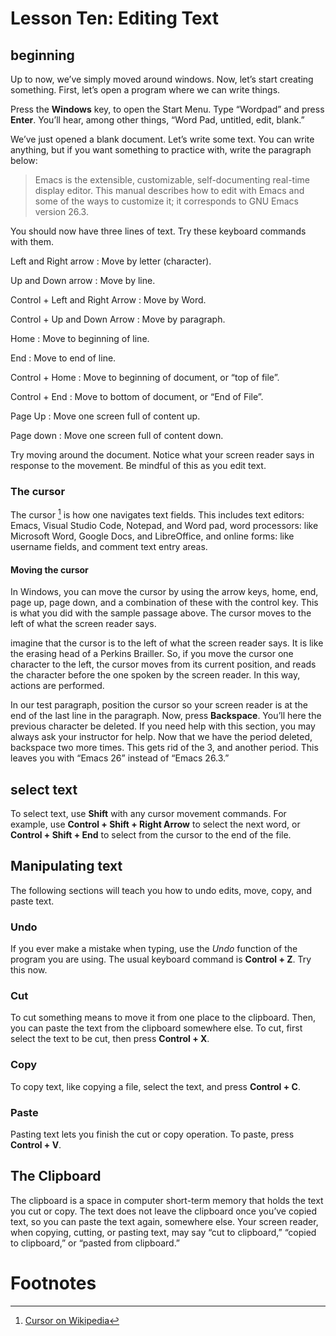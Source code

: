 # Lesson Ten: Editing Text

## beginning


Up to now, we’ve simply moved around windows. Now, let’s start creating
something. First, let’s open a program where we can write things.

Press the **Windows** key, to open the Start Menu. Type “Wordpad” and
press **Enter**. You’ll hear, among other things, “Word Pad, untitled,
edit, blank.”

We’ve just opened a blank document. Let’s write some text. You can write
anything, but if you want something to practice with, write the
paragraph below:

> Emacs is the extensible, customizable, self-documenting real-time
> display editor. This manual describes how to edit with Emacs and some
> of the ways to customize it; it corresponds to GNU Emacs version 26.3.

You should now have three lines of text. Try these keyboard commands
with them.

Left and Right arrow
:   Move by letter (character).

Up and Down arrow
:   Move by line.

Control + Left and Right Arrow
:   Move by Word.

Control + Up and Down Arrow
:   Move by paragraph.

Home
:   Move to beginning of line.

End
:   Move to end of line.

Control + Home
:   Move to beginning of document, or “top of file”.

Control + End
:   Move to bottom of document, or “End of File”.

Page Up
:   Move one screen full of content up.

Page down
:   Move one screen full of content down.

Try moving around the document. Notice what your screen reader says in
response to the movement. Be mindful of this as you edit text.

### The cursor

The cursor [^1] is how one navigates text fields. This includes text
editors: Emacs, Visual Studio Code, Notepad, and Word pad, word
processors: like Microsoft Word, Google Docs, and LibreOffice, and
online forms: like username fields, and comment text entry areas.

#### Moving the cursor

In Windows, you can move the cursor by using the arrow keys, home,
end, page up, page down, and a combination of these with the control
key. This is what you did with the sample passage above. The cursor
moves to the left of what the screen reader says.

imagine that the cursor is to the left of what the screen reader
says. It is like the erasing head of a Perkins Brailler. So, if you
move the cursor one character to the left, the cursor moves from its
current position, and reads the character before the one spoken by
the screen reader. In this way, actions are performed.

In our test paragraph, position the cursor so your screen reader is
at the end of the last line in the paragraph. Now, press
**Backspace**. You’ll here the previous character be deleted. If you
need help with this section, you may always ask your instructor for
help. Now that we have the period deleted, backspace two more times.
This gets rid of the 3, and another period. This leaves you with
“Emacs 26” instead of “Emacs 26.3.”

## select text

To select text, use **Shift** with any cursor movement commands. For
example, use **Control + Shift + Right Arrow** to select the next word,
or **Control + Shift + End** to select from the cursor to the end of the
file.

Manipulating text
-----------------

The following sections will teach you how to undo edits, move, copy, and
paste text.

### Undo

If you ever make a mistake when typing, use the *Undo* function of the
program you are using. The usual keyboard command is **Control + Z**.
Try this now.

### Cut

To cut something means to move it from one place to the clipboard.
Then, you can paste the text from the clipboard somewhere else. To
cut, first select the text to be cut, then press **Control + X**.

### Copy

To copy text, like copying a file, select the text, and press
**Control + C**.

### Paste

Pasting text lets you finish the cut or copy operation. To paste, press
**Control + V**.

The Clipboard
-------------

The clipboard is a space in computer short-term memory that holds the
text you cut or copy. The text does not leave the clipboard once
you’ve copied text, so you can paste the text again, somewhere else.
Your screen reader, when copying, cutting, or pasting text, may say
“cut to clipboard,” “copied to clipboard,” or “pasted from clipboard.”

Footnotes
=========

[^1]: [Cursor on
    Wikipedia](https://en.wikipedia.org/wiki/Cursor_(user_interface))
